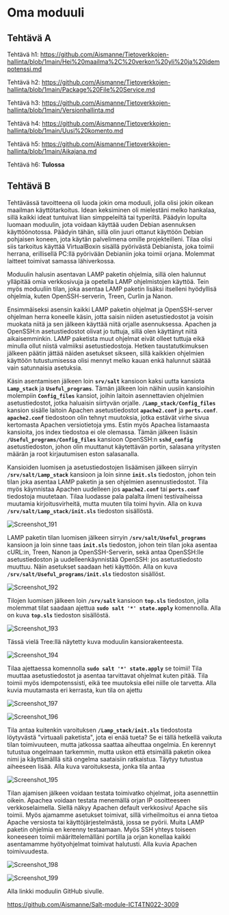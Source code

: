 <h1> Oma moduuli </h1>

<h2> Tehtävä A </h2>

Tehtävä h1: https://github.com/Aismanne/Tietoverkkojen-hallinta/blob/1main/Hei%20maailma%2C%20verkon%20yli%20ja%20idempotenssi.md

Tehtävä h2: https://github.com/Aismanne/Tietoverkkojen-hallinta/blob/1main/Package%20File%20Service.md

Tehtävä h3: https://github.com/Aismanne/Tietoverkkojen-hallinta/blob/1main/Versionhallinta.md

Tehtävä h4: https://github.com/Aismanne/Tietoverkkojen-hallinta/blob/1main/Uusi%20komento.md

Tehtävä h5: https://github.com/Aismanne/Tietoverkkojen-hallinta/blob/1main/Aikajana.md

Tehtävä h6: **Tulossa**

<h2> Tehtävä B </h2>

Tehtävässä tavoitteena oli luoda jokin oma moduuli, jolla olisi jokin oikean maailman käyttötarkoitus. Idean keksiminen oli mielestäni melko hankalaa, sillä kaikki ideat tuntuivat liian simppeleiltä tai typeriltä. Päädyin lopulta luomaan moduulin, jota voidaan käyttää uuden Debian asennuksen käyttöönotossa. Päädyin tähän, sillä olin juuri ottanut käyttöön Debian pohjaisen koneen, jota käytän palvelimena omille projekteilleni. Tilaa olisi siis tarkoitus käyttää VirtualBoxin sisällä pyörivästä Debianista, joka toimii herrana, erillisellä PC:llä pyörivään Debianiin joka toimii orjana. Molemmat laitteet toimivat samassa lähiverkossa. 

Moduulin halusin asentavan LAMP paketin ohjelmia, sillä olen halunnut ylläpitää omia verkkosivuja ja opetella LAMP ohjelmistojen käyttöä. Tein myös moduuliin tilan, joka asentaa LAMP paketin lisäksi itselleni hyödyllisä ohjelmia, kuten OpenSSH-serverin, Treen, Curlin ja Nanon.

Ensimmäiseksi asensin kaikki LAMP paketin ohjelmat ja OpenSSH-server ohjelman herra koneelle käsin, jotta saisin niiden asetustiedostot ja voisin muokata niitä ja sen jälkeen käyttää niitä orjalle asennuksessa. Apachen ja OpenSSH:n asetustiedostot olivat jo tuttuja, sillä olen käyttänyt niitä aikaisemminkin. LAMP paketista muut ohjelmat eivät olleet tuttuja eikä minulla ollut niistä valmiiksi asetustiedostoja. Hetken taustatutkimuksen jälkeen päätin jättää näiden asetukset sikseen, sillä kaikkien ohjelmien käyttöön tutustumisessa olisi mennyt melko kauan enkä halunnut säätää vain satunnaisia asetuksia. 

Käsin asentamisen jälkeen loin **``srv/salt``** kansioon kaksi uutta kansiota **``Lamp_stack``** ja **``Useful_programs``**. Tämän jälkeen loin näihin uusiin kansioihin molempiin **``Config_files``** kansiot, joihin laitoin asennettavien ohjelmien asetustiedostot, jotka haluaisin siirtyvän orjalle. **``/Lamp_stack/Config_files``** kansion sisälle laitoin Apachen asetustiedostot **``apache2.conf``** ja **``ports.conf``**. **``apache2.conf``** tiedostoon olin tehnyt muutoksia, jotka estävät virhe sivua kertomasta Apachen versiotietoja yms. Estin myös Apachea listamaasta kansioita, jos index tiedostoa ei ole olemassa. Tämän jälkeen lisäsin **``/Useful_programs/Config_files``** kansioon OpenSSH:n **``sshd_config``** asetustiedoston, johon olin muuttanut käytettävän portin, salasana yritysten määrän ja root kirjautumisen eston salasanalla.

Kansioiden luomisen ja asetustiedostojen lisäämisen jälkeen siirryin **``/srv/salt/Lamp_stack``** kansioon ja loin sinne **``init.sls``** tiedoston, johon tein tilan joka asentaa LAMP paketin ja sen ohjelmien asennustiedostot. Tila myös käynnistaa Apachen uudelleen jos **``apache2.conf``** tai **``ports.conf``** tiedostoja muutetaan. Tilaa luodasse pala palalta ilmeni testivaiheissa muutamia kirjoitusvirheitä, mutta muuten tila toimi hyvin.  Alla on kuva **``/srv/salt/Lamp_stack/init.sls``** tiedoston sisällöstä.

![Screenshot_191](https://user-images.githubusercontent.com/82207948/119114563-f238c200-ba2e-11eb-8a62-2ca0897fa2d6.png)

LAMP paketin tilan luomisen jälkeen sirryin **``/srv/salt/Useful_programs``** kansioon ja loin sinne taas **``init.sls``** tiedoston, johon tein tilan joka asentaa cURL:in, Treen, Nanon ja OpenSSH-Serverin, sekä antaa OpenSSH:lle asetustiedoston ja uudelleenkäynnistää OpenSSH: jos asetustiedosto muuttuu. Näin asetukset saadaan heti käyttöön. Alla on kuva **``/srv/salt/Useful_programs/init.sls``** tiedoston sisällöst.

![Screenshot_192](https://user-images.githubusercontent.com/82207948/119120247-be609b00-ba34-11eb-8897-1a582544f527.png)

Tilojen luomisen jälkeen loin **``/srv/salt``** kansioon **``top.sls``** tiedoston, jolla molemmat tilat saadaan ajettua **``sudo salt '*' state.apply``** komennolla. Alla on kuva **``top.sls``** tiedoston sisällöstä.

![Screenshot_193](https://user-images.githubusercontent.com/82207948/119120695-3c24a680-ba35-11eb-9b17-614dcc86044a.png)

Tässä vielä Tree:llä näytetty kuva moduulin kansiorakenteesta. 

![Screenshot_194](https://user-images.githubusercontent.com/82207948/119120899-78f09d80-ba35-11eb-83ac-a29277491649.png)

Tilaa ajettaessa komennolla **``sudo salt '*' state.apply``** se toimii! Tila muuttaa asetustiedostot ja asentaa tarvittavat ohjelmat kuten pitää. Tila toimii myös idempotenssisti, eikä tee muutoksia ellei niille ole tarvetta. Alla kuvia muutamasta eri kerrasta, kun tila on ajettu

![Screenshot_197](https://user-images.githubusercontent.com/82207948/119121944-ab4eca80-ba36-11eb-8114-f7fd169bd4c8.png)

![Screenshot_196](https://user-images.githubusercontent.com/82207948/119121921-a558e980-ba36-11eb-918a-32f9ecb182bb.png)

Tila antaa kuitenkin varoituksen **``/Lamp_stack/init.sls``** tiedostosta löytyvästä "virtuaali paketista", jota ei enää tueta? Se ei tällä hetkellä vaikuta tilan toimivuuteen, mutta jatkossa saattaa aiheuttaa ongelmia. En kerennyt tutustua ongelmaan tarkemmin, mutta uskon että etsimällä paketin oikea nimi ja käyttämälllä sitä ongelma saataisiin ratkaistua. Täytyy tutustua aiheeseen lisää. Alla kuva varoituksesta, jonka tila antaa

![Screenshot_195](https://user-images.githubusercontent.com/82207948/119121795-82c6d080-ba36-11eb-9d52-234e3f1ecd92.png)
 
Tilan ajamisen jälkeen voidaan testata toimivatko ohjelmat, joita asennettiin oikein. Apachea voidaan testata menemällä orjan IP osoitteeseen verkkoselaimella. Siellä näkyy Apachen default verkkosivu! Apache siis toimii. Myös ajamamme asetukset toimivat, sillä virheilmoitus ei anna tietoa Apache versiosta tai käyttöjärjestelmästä, jossa se pyörii. Muita LAMP paketin ohjelmia en kerenny testaamaan. Myös SSH yhteys toiseen koneeseen toimii määrittelemälläni portilla ja orjan konellaa kaikki asentamamme hyötyohjelmat toimivat halutusti. Alla kuvia Apachen toimivuudesta.

![Screenshot_198](https://user-images.githubusercontent.com/82207948/119122495-3d56d300-ba37-11eb-9b07-90216531913b.png)

![Screenshot_199](https://user-images.githubusercontent.com/82207948/119123975-d4705a80-ba38-11eb-83ed-bf7fd35f9b2a.png)

Alla linkki moduulin GitHub sivulle.

https://github.com/Aismanne/Salt-module-ICT4TN022-3009
